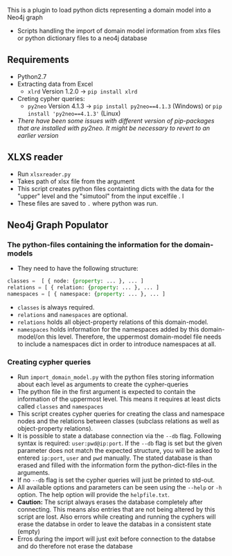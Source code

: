 This is a plugin to load python dicts representing a domain model into a Neo4j graph

- Scripts handling the import of domain model information from xlxs files or python dictionary files to a neo4j database

## Requirements

- Python2.7
- Extracting data from Excel
  - `xlrd` Version 1.2.0 -> `pip install xlrd`
- Creting cypher queries:
  - `py2neo` Version 4.1.3 -> `pip install py2neo==4.1.3` (Windows) or `pip install 'py2neo==4.1.3'` (Linux)
- *There have been some issues with different version of pip-packages that are installed with py2neo. It might be necessary to revert to an earlier version*


## XLXS reader

- Run `xlsxreader.py`
- Takes path of xlsx file from the argument 
- This script creates python files containting dicts with the data for the "upper" level and the "simutool" from the input excelfile . I
- These files are saved to `.` where python was run.


## Neo4j Graph Populator

### The python-files containing the information for the domain-models

- They need to have the following structure:

``` python
classes =  [ { node: {property: ... }, ... ]
relations = [ { relation: {property: ... }, ... ]
namespaces = [ { namespace: {property: ... }, ... ]
```

- `classes` is always required.
- `relations` and `namespaces` are optional.
- `relations` holds all object-property relations of this domain-model.
- `namespaces` holds information for the namespaces added by this domain-model/on this level. Therefore, the uppermost domain-model file needs to include a namespaces dict in order to introduce namespaces at all.

### Creating cypher queries

- Run `import_domain_model.py` with the python files storing information about each level as arguments to create the cypher-queries
- The python file in the first argument is expected to contain the information of the uppermost level. This means it requires at least dicts called `classes` and `namespaces`
- This script creates cypher queries for creating the class and namespace nodes and the relations between classes (subclass relations as well as object-property relations).
- It is possible to state a database connection via the `--db` flag. Following syntax is required: `user:pwd@ip:port`. If the `--db` flag is set but the given parameter does not match the expected structure, you will be asked to entered `ip:port`, `user` and `pwd` manually. The stated database is than erased and filled with the information form the python-dict-files in the arguments.
- If no `--db` flag is set the cypher queries will just be printed to std-out.
- All available options and parameters can be seen using the `--help` or `-h` option. The help option will provide the `helpfile.txt`.
- **Caution:** The script always erases the database completely after connecting. This means also entries that are not being altered by this script are lost. Also errors while creating and running the cyphers will erase the databse in order to leave the databas in a consistent state (empty)
- Erros during the import will just exit before connection to the databse  and do therefore not erase the database


